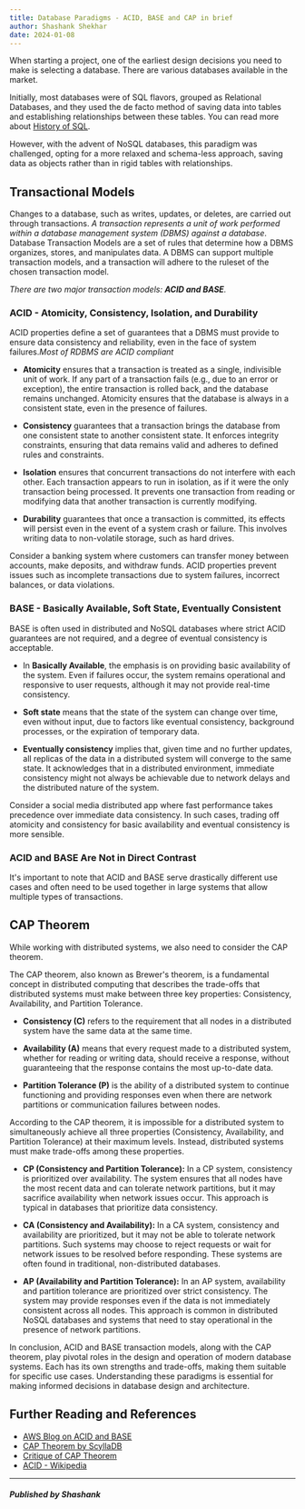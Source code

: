 ```yaml
---
title: Database Paradigms - ACID, BASE and CAP in brief
author: Shashank Shekhar
date: 2024-01-08
---
```


When starting a project, one of the earliest design decisions you need to make is selecting a database. There are various databases available in the market. 

Initially, most databases were of SQL flavors, grouped as Relational Databases, and they used the de facto method of saving data into tables and establishing relationships between these tables. You can read more about [History of SQL](https://learnsql.com/blog/history-of-sql/). 

However, with the advent of NoSQL databases, this paradigm was challenged, opting for a more relaxed and schema-less approach, saving data as objects rather than in rigid tables with relationships.

## Transactional Models

Changes to a database, such as writes, updates, or deletes, are carried out through transactions. _A transaction represents a unit of work performed within a database management system (DBMS) against a database_. Database Transaction Models are a set of rules that determine how a DBMS organizes, stores, and manipulates data. A DBMS can support multiple transaction models, and a transaction will adhere to the ruleset of the chosen transaction model.

_There are two major transaction models: **ACID and BASE**._

### ACID - Atomicity, Consistency, Isolation, and Durability

ACID properties define a set of guarantees that a DBMS must provide to ensure data consistency and reliability, even in the face of system failures._Most of RDBMS are ACID compliant_

- **Atomicity** ensures that a transaction is treated as a single, indivisible unit of work. If any part of a transaction fails (e.g., due to an error or exception), the entire transaction is rolled back, and the database remains unchanged. Atomicity ensures that the database is always in a consistent state, even in the presence of failures.

- **Consistency** guarantees that a transaction brings the database from one consistent state to another consistent state. It enforces integrity constraints, ensuring that data remains valid and adheres to defined rules and constraints.

- **Isolation** ensures that concurrent transactions do not interfere with each other. Each transaction appears to run in isolation, as if it were the only transaction being processed. It prevents one transaction from reading or modifying data that another transaction is currently modifying.

- **Durability** guarantees that once a transaction is committed, its effects will persist even in the event of a system crash or failure. This involves writing data to non-volatile storage, such as hard drives.

Consider a banking system where customers can transfer money between accounts, make deposits, and withdraw funds. ACID properties prevent issues such as incomplete transactions due to system failures, incorrect balances, or data violations.

### BASE - Basically Available, Soft State, Eventually Consistent

BASE is often used in distributed and NoSQL databases where strict ACID guarantees are not required, and a degree of eventual consistency is acceptable.

- In **Basically Available**, the emphasis is on providing basic availability of the system. Even if failures occur, the system remains operational and responsive to user requests, although it may not provide real-time consistency.

- **Soft state** means that the state of the system can change over time, even without input, due to factors like eventual consistency, background processes, or the expiration of temporary data.

- **Eventually consistency** implies that, given time and no further updates, all replicas of the data in a distributed system will converge to the same state. It acknowledges that in a distributed environment, immediate consistency might not always be achievable due to network delays and the distributed nature of the system.

Consider a social media distributed app where fast performance takes precedence over immediate data consistency. In such cases, trading off atomicity and consistency for basic availability and eventual consistency is more sensible.

### ACID and BASE Are Not in Direct Contrast

It's important to note that ACID and BASE serve drastically different use cases and often need to be used together in large systems that allow multiple types of transactions.

## CAP Theorem

While working with distributed systems, we also need to consider the CAP theorem.

The CAP theorem, also known as Brewer's theorem, is a fundamental concept in distributed computing that describes the trade-offs that distributed systems must make between three key properties: Consistency, Availability, and Partition Tolerance.

- **Consistency (C)** refers to the requirement that all nodes in a distributed system have the same data at the same time.

- **Availability (A)** means that every request made to a distributed system, whether for reading or writing data, should receive a response, without guaranteeing that the response contains the most up-to-date data.

- **Partition Tolerance (P)** is the ability of a distributed system to continue functioning and providing responses even when there are network partitions or communication failures between nodes.

According to the CAP theorem, it is impossible for a distributed system to simultaneously achieve all three properties (Consistency, Availability, and Partition Tolerance) at their maximum levels. Instead, distributed systems must make trade-offs among these properties.

- **CP (Consistency and Partition Tolerance):** In a CP system, consistency is prioritized over availability. The system ensures that all nodes have the most recent data and can tolerate network partitions, but it may sacrifice availability when network issues occur. This approach is typical in databases that prioritize data consistency.

- **CA (Consistency and Availability):** In a CA system, consistency and availability are prioritized, but it may not be able to tolerate network partitions. Such systems may choose to reject requests or wait for network issues to be resolved before responding. These systems are often found in traditional, non-distributed databases.

- **AP (Availability and Partition Tolerance):** In an AP system, availability and partition tolerance are prioritized over strict consistency. The system may provide responses even if the data is not immediately consistent across all nodes. This approach is common in distributed NoSQL databases and systems that need to stay operational in the presence of network partitions.

In conclusion, ACID and BASE transaction models, along with the CAP theorem, play pivotal roles in the design and operation of modern database systems. Each has its own strengths and trade-offs, making them suitable for specific use cases. Understanding these paradigms is essential for making informed decisions in database design and architecture.

## Further Reading and References

- [AWS Blog on ACID and BASE](https://aws.amazon.com/compare/the-difference-between-acid-and-base-database/)
- [CAP Theorem by ScyllaDB](https://www.scylladb.com/glossary/cap-theorem/)
- [Critique of CAP Theorem](https://www.cl.cam.ac.uk/research/dtg/archived/files/publications/public/mk428/cap-critique.pdf)
- [ACID - Wikipedia](https://en.wikipedia.org/wiki/ACID)

--- 

##### _Published by Shashank_